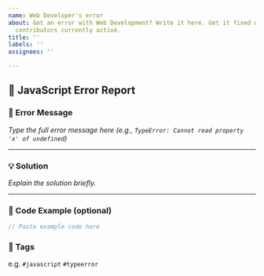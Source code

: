 ```yaml
---
name: Web Developer's error
about: Got an error with Web Development? Write it here. Get it fixed with our 1k+
  contributors currently active.
title: ''
labels: ''
assignees: ''

---
```


## 🐞 JavaScript Error Report

### 📛 Error Message
_Type the full error message here (e.g., `TypeError: Cannot read property 'x' of undefined`)_  

---

### 💡 Solution
_Explain the solution briefly._

---

### 🧪 Code Example (optional)
```js
// Paste example code here
```
### 🔖 Tags

e.g. ```#javascript``` ```#typeerror ```
